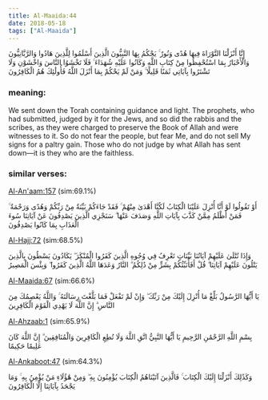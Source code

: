 ```yaml
---
title: Al-Maaida:44
date: 2018-05-18
tags: ["Al-Maaida"]
---
```

إِنَّا أَنْزَلْنَا التَّوْرَاةَ فِيهَا هُدًى وَنُورٌ ۚ يَحْكُمُ بِهَا النَّبِيُّونَ الَّذِينَ أَسْلَمُوا لِلَّذِينَ هَادُوا وَالرَّبَّانِيُّونَ وَالْأَحْبَارُ بِمَا اسْتُحْفِظُوا مِنْ كِتَابِ اللَّهِ وَكَانُوا عَلَيْهِ شُهَدَاءَ ۚ فَلَا تَخْشَوُا النَّاسَ وَاخْشَوْنِ وَلَا تَشْتَرُوا بِآيَاتِي ثَمَنًا قَلِيلًا ۚ وَمَنْ لَمْ يَحْكُمْ بِمَا أَنْزَلَ اللَّهُ فَأُولَٰئِكَ هُمُ الْكَافِرُونَ
### meaning: 
We sent down the Torah containing guidance and light. The prophets, who had submitted, judged by it for the Jews, and so did the rabbis and the scribes, as they were charged to preserve the Book of Allah and were witnesses to it. So do not fear the people, but fear Me, and do not sell My signs for a paltry gain. Those who do not judge by what Allah has sent down—it is they who are the faithless.
### similar verses: 

[Al-An'aam:157](/6/157) (sim:69.1%)

أَوْ تَقُولُوا لَوْ أَنَّا أُنْزِلَ عَلَيْنَا الْكِتَابُ لَكُنَّا أَهْدَىٰ مِنْهُمْ ۚ فَقَدْ جَاءَكُمْ بَيِّنَةٌ مِنْ رَبِّكُمْ وَهُدًى وَرَحْمَةٌ ۚ فَمَنْ أَظْلَمُ مِمَّنْ كَذَّبَ بِآيَاتِ اللَّهِ وَصَدَفَ عَنْهَا ۗ سَنَجْزِي الَّذِينَ يَصْدِفُونَ عَنْ آيَاتِنَا سُوءَ الْعَذَابِ بِمَا كَانُوا يَصْدِفُونَ

[Al-Hajj:72](/22/72) (sim:68.5%)

وَإِذَا تُتْلَىٰ عَلَيْهِمْ آيَاتُنَا بَيِّنَاتٍ تَعْرِفُ فِي وُجُوهِ الَّذِينَ كَفَرُوا الْمُنْكَرَ ۖ يَكَادُونَ يَسْطُونَ بِالَّذِينَ يَتْلُونَ عَلَيْهِمْ آيَاتِنَا ۗ قُلْ أَفَأُنَبِّئُكُمْ بِشَرٍّ مِنْ ذَٰلِكُمُ ۗ النَّارُ وَعَدَهَا اللَّهُ الَّذِينَ كَفَرُوا ۖ وَبِئْسَ الْمَصِيرُ

[Al-Maaida:67](/5/67) (sim:66.6%)

يَا أَيُّهَا الرَّسُولُ بَلِّغْ مَا أُنْزِلَ إِلَيْكَ مِنْ رَبِّكَ ۖ وَإِنْ لَمْ تَفْعَلْ فَمَا بَلَّغْتَ رِسَالَتَهُ ۚ وَاللَّهُ يَعْصِمُكَ مِنَ النَّاسِ ۗ إِنَّ اللَّهَ لَا يَهْدِي الْقَوْمَ الْكَافِرِينَ

[Al-Ahzaab:1](/33/1) (sim:65.9%)

بِسْمِ اللَّهِ الرَّحْمَٰنِ الرَّحِيمِ يَا أَيُّهَا النَّبِيُّ اتَّقِ اللَّهَ وَلَا تُطِعِ الْكَافِرِينَ وَالْمُنَافِقِينَ ۗ إِنَّ اللَّهَ كَانَ عَلِيمًا حَكِيمًا

[Al-Ankaboot:47](/29/47) (sim:64.3%)

وَكَذَٰلِكَ أَنْزَلْنَا إِلَيْكَ الْكِتَابَ ۚ فَالَّذِينَ آتَيْنَاهُمُ الْكِتَابَ يُؤْمِنُونَ بِهِ ۖ وَمِنْ هَٰؤُلَاءِ مَنْ يُؤْمِنُ بِهِ ۚ وَمَا يَجْحَدُ بِآيَاتِنَا إِلَّا الْكَافِرُونَ
